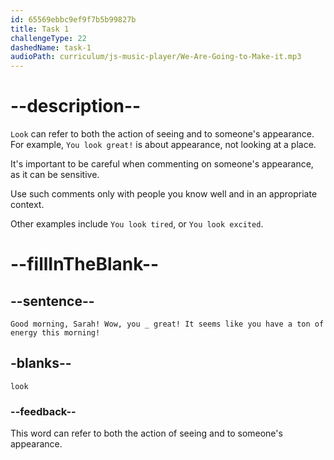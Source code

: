 ```yaml
---
id: 65569ebbc9ef9f7b5b99827b
title: Task 1
challengeType: 22
dashedName: task-1
audioPath: curriculum/js-music-player/We-Are-Going-to-Make-it.mp3
---
```


# --description--

`Look` can refer to both the action of seeing and to someone's appearance. For example, `You look great!` is about appearance, not looking at a place.

It's important to be careful when commenting on someone's appearance, as it can be sensitive.

Use such comments only with people you know well and in an appropriate context.

Other examples include `You look tired`, or `You look excited`.

# --fillInTheBlank--

## --sentence--

`Good morning, Sarah! Wow, you _ great! It seems like you have a ton of energy this morning!`

## -blanks--

`look`

### --feedback--

This word can refer to both the action of seeing and to someone's appearance.
